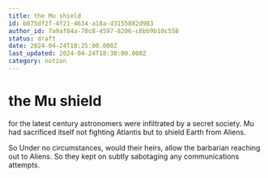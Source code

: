 ```yaml
---
title: the Mu shield
id: b075df2f-4f21-4634-a18a-d3155882d983
author_id: 7a9af84a-70c8-4597-8206-c8bb9b10c558
status: draft
date: 2024-04-24T18:25:00.000Z
last_updated: 2024-04-24T18:30:00.000Z
category: notion
---
```


# the Mu shield


for the latest century astronomers were infiltrated by a secret society. Mu had sacrificed itself not fighting Atlantis but to shield Earth from Aliens.

So Under no circumstances, would their heirs, allow the barbarian reaching out to Aliens. So they kept on subtly sabotaging any communications attempts.


